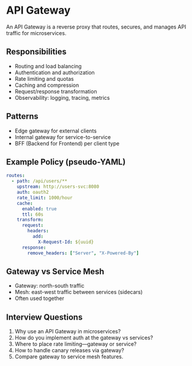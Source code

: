 # API Gateway

An API Gateway is a reverse proxy that routes, secures, and manages API traffic for microservices.

## Responsibilities

- Routing and load balancing
- Authentication and authorization
- Rate limiting and quotas
- Caching and compression
- Request/response transformation
- Observability: logging, tracing, metrics

## Patterns

- Edge gateway for external clients
- Internal gateway for service-to-service
- BFF (Backend for Frontend) per client type

## Example Policy (pseudo-YAML)

```yaml
routes:
  - path: /api/users/**
    upstream: http://users-svc:8080
    auth: oauth2
    rate_limit: 1000/hour
    cache:
      enabled: true
      ttl: 60s
    transform:
      request:
        headers:
          add:
            X-Request-Id: ${uuid}
      response:
        remove_headers: ["Server", "X-Powered-By"]
```

## Gateway vs Service Mesh

- Gateway: north-south traffic
- Mesh: east-west traffic between services (sidecars)
- Often used together

## Interview Questions

1. Why use an API Gateway in microservices?
2. How do you implement auth at the gateway vs services?
3. Where to place rate limiting—gateway or service?
4. How to handle canary releases via gateway?
5. Compare gateway to service mesh features.
